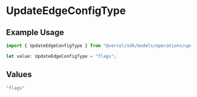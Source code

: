 # UpdateEdgeConfigType

## Example Usage

```typescript
import { UpdateEdgeConfigType } from "@vercel/sdk/models/operations/updateedgeconfig.js";

let value: UpdateEdgeConfigType = "flags";
```

## Values

```typescript
"flags"
```